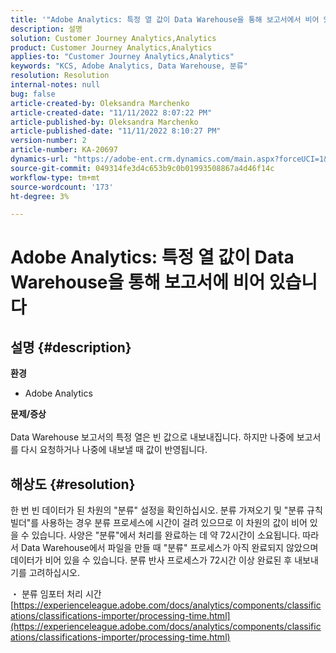 ```yaml
---
title: '"Adobe Analytics: 특정 열 값이 Data Warehouse을 통해 보고서에서 비어 있습니다.'
description: 설명
solution: Customer Journey Analytics,Analytics
product: Customer Journey Analytics,Analytics
applies-to: "Customer Journey Analytics,Analytics"
keywords: "KCS, Adobe Analytics, Data Warehouse, 분류"
resolution: Resolution
internal-notes: null
bug: false
article-created-by: Oleksandra Marchenko
article-created-date: "11/11/2022 8:07:22 PM"
article-published-by: Oleksandra Marchenko
article-published-date: "11/11/2022 8:10:27 PM"
version-number: 2
article-number: KA-20697
dynamics-url: "https://adobe-ent.crm.dynamics.com/main.aspx?forceUCI=1&pagetype=entityrecord&etn=knowledgearticle&id=5c36da70-fc61-ed11-9561-6045bd006b25"
source-git-commit: 049314fe3d4c653b9c0b01993508867a4d46f14c
workflow-type: tm+mt
source-wordcount: '173'
ht-degree: 3%

---
```


# Adobe Analytics: 특정 열 값이 Data Warehouse을 통해 보고서에 비어 있습니다

## 설명 {#description}

<b>환경</b>
- Adobe Analytics

<b>문제/증상</b><br> <br>Data Warehouse 보고서의 특정 열은 빈 값으로 내보내집니다. 하지만 나중에 보고서를 다시 요청하거나 나중에 내보낼 때 값이 반영됩니다.

## 해상도 {#resolution}


한 번 빈 데이터가 된 차원의 &quot;분류&quot; 설정을 확인하십시오. 분류 가져오기 및 &quot;분류 규칙 빌더&quot;를 사용하는 경우 분류 프로세스에 시간이 걸려 있으므로 이 차원의 값이 비어 있을 수 있습니다. 사양은 &quot;분류&quot;에서 처리를 완료하는 데 약 72시간이 소요됩니다. 따라서 Data Warehouse에서 파일을 만들 때 &quot;분류&quot; 프로세스가 아직 완료되지 않았으며 데이터가 비어 있을 수 있습니다. 분류 반사 프로세스가 72시간 이상 완료된 후 내보내기를 고려하십시오.

・ 분류 임포터 처리 시간
[https://experienceleague.adobe.com/docs/analytics/components/classifications/classifications-importer/processing-time.html](https://experienceleague.adobe.com/docs/analytics/components/classifications/classifications-importer/processing-time.html)
